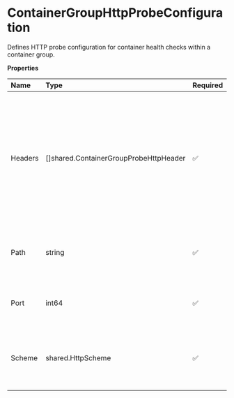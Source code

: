 # ContainerGroupHttpProbeConfiguration

Defines HTTP probe configuration for container health checks within a container group.

**Properties**

| Name    | Type                                   | Required | Description                                                                                                                                                                        |
| :------ | :------------------------------------- | :------- | :--------------------------------------------------------------------------------------------------------------------------------------------------------------------------------- |
| Headers | []shared.ContainerGroupProbeHttpHeader | ✅       | A collection of HTTP header name-value pairs used for configuring requests and responses in container group endpoints. Each header consists of a name and its corresponding value. |
| Path    | string                                 | ✅       | The HTTP path that will be probed to check container health.                                                                                                                       |
| Port    | int64                                  | ✅       | The TCP port number to which the HTTP request will be sent.                                                                                                                        |
| Scheme  | shared.HttpScheme                      | ✅       | The protocol scheme used for HTTP probe requests in container health checks.                                                                                                       |
